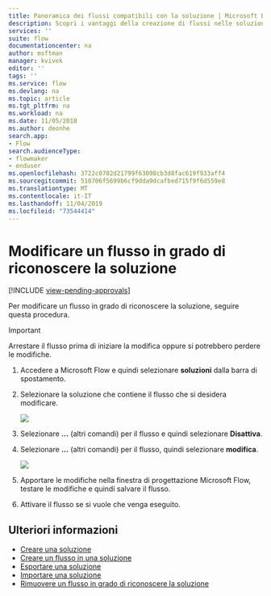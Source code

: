 ```yaml
---
title: Panoramica dei flussi compatibili con la soluzione | Microsoft Docs
description: Scopri i vantaggi della creazione di flussi nelle soluzioni.
services: ''
suite: flow
documentationcenter: na
author: msftman
manager: kvivek
editor: ''
tags: ''
ms.service: flow
ms.devlang: na
ms.topic: article
ms.tgt_pltfrm: na
ms.workload: na
ms.date: 11/05/2018
ms.author: deonhe
search.app:
- Flow
search.audienceType:
- flowmaker
- enduser
ms.openlocfilehash: 3722c0702d21799f63098cb3d8fac619f933aff4
ms.sourcegitcommit: 510706f5699b6cf9dda9dcafbed715f9f6d559e8
ms.translationtype: MT
ms.contentlocale: it-IT
ms.lasthandoff: 11/04/2019
ms.locfileid: "73544414"
---
```

# <a name="edit-a-solution-aware-flow"></a>Modificare un flusso in grado di riconoscere la soluzione
[!INCLUDE [view-pending-approvals](includes/cc-rebrand.md)]

Per modificare un flusso in grado di riconoscere la soluzione, seguire questa procedura.

> [!IMPORTANT]
> Arrestare il flusso prima di iniziare la modifica oppure si potrebbero perdere le modifiche.

1. Accedere a Microsoft Flow e quindi selezionare **soluzioni** dalla barra di spostamento.
1. Selezionare la soluzione che contiene il flusso che si desidera modificare.

   ![](./media/edit-solution-aware-flow/new-flow-inside-solution.png)

1. Selezionare **...** (altri comandi) per il flusso e quindi selezionare **Disattiva**.
1. Selezionare **...** (altri comandi) per il flusso, quindi selezionare **modifica**.

   ![](./media/edit-solution-aware-flow/edit-flow.png)
   
1. Apportare le modifiche nella finestra di progettazione Microsoft Flow, testare le modifiche e quindi salvare il flusso.
1. Attivare il flusso se si vuole che venga eseguito.

## <a name="learn-more"></a>Ulteriori informazioni

* [Creare una soluzione](./overview-solution-flows.md)
* [Creare un flusso in una soluzione](./create-flow-solution.md)
* [Esportare una soluzione](./export-flow-solution.md)
* [Importare una soluzione](./import-flow-solution.md)
* [Rimuovere un flusso in grado di riconoscere la soluzione](./remove-solution-aware-flow.md)
